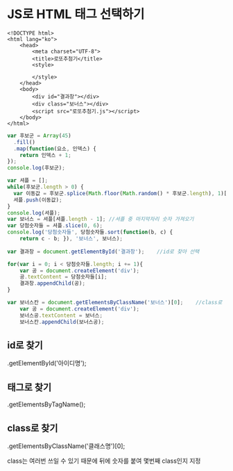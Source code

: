 # JS로 HTML 태그 선택하기

```markup
<!DOCTYPE html>
<html lang="ko">
    <head>
        <meta charset="UTF-8">
        <title>로또추첨기</title>
        <style>
            
        </style>
    </head>
    <body>
        <div id="결과창"></div>
        <div class="보너스"></div>
        <script src="로또추첨기.js"></script>
    </body>
</html>
```

```javascript
var 후보군 = Array(45)
  .fill()
  .map(function(요소, 인덱스) {
    return 인덱스 + 1;
});
console.log(후보군);

var 셔플 = [];
while(후보군.length > 0) {
  var 이동값 = 후보군.splice(Math.floor(Math.random() * 후보군.length), 1)[0];
  셔플.push(이동값);
}
console.log(셔플);
var 보너스 = 셔플[셔플.length - 1]; //셔플 중 마지막자리 숫자 가져오기
var 당첨숫자들 = 셔플.slice(0, 6);
console.log('당첨숫자들', 당첨숫자들.sort(function(b, c) {
    return c - b; }), '보너스', 보너스);
    
var 결과창 = document.getElementById('결과창');    //id로 찾아 선택

for(var i = 0; i < 당첨숫자들.length; i += 1){
    var 공 = document.createElement('div');
    공.textContent = 당첨숫자들[i];
    결과창.appendChild(공);
}

var 보너스칸 = document.getElementsByClassName('보너스')[0];    //class로 찾아 선택
    var 공 = document.createElement('div');
    보너스공.textContent = 보너스;
    보너스칸.appendChild(보너스공);
```

## id로 찾기

.getElementById\('아이디명'\);

## 태그로 찾기

.getElementsByTagName\(\);

## class로 찾기

.getElementsByClassName\('클래스명'\)\[0\];

class는 여러번 쓰일 수 있기 때문에 뒤에 숫자를 붙여 몇번째 class인지 지정

